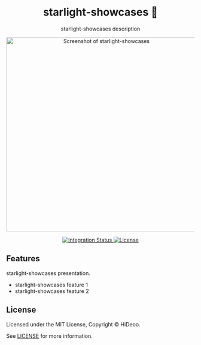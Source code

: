 <div align="center">
  <h1>starlight-showcases 🚧</h1>
  <p>starlight-showcases description</p>
  <p>
    <a href="https://dummyimage.com/520x350/121212/cdc8be.png&text=screenshot" title="Screenshot of starlight-showcases">
      <img alt="Screenshot of starlight-showcases" src="https://dummyimage.com/520x350/121212/cdc8be.png&text=screenshot" width="520" />
    </a>
  </p>
</div>

<div align="center">
  <a href="https://github.com/HiDeoo/starlight-showcases/actions/workflows/integration.yml">
    <img alt="Integration Status" src="https://github.com/HiDeoo/starlight-showcases/actions/workflows/integration.yml/badge.svg" />
  </a>
  <a href="https://github.com/HiDeoo/starlight-showcases/blob/main/LICENSE">
    <img alt="License" src="https://badgen.net/github/license/HiDeoo/starlight-showcases" />
  </a>
  <br />
</div>

## Features

starlight-showcases presentation.

- starlight-showcases feature 1
- starlight-showcases feature 2

## License

Licensed under the MIT License, Copyright © HiDeoo.

See [LICENSE](https://github.com/HiDeoo/starlight-showcases/blob/main/LICENSE) for more information.
